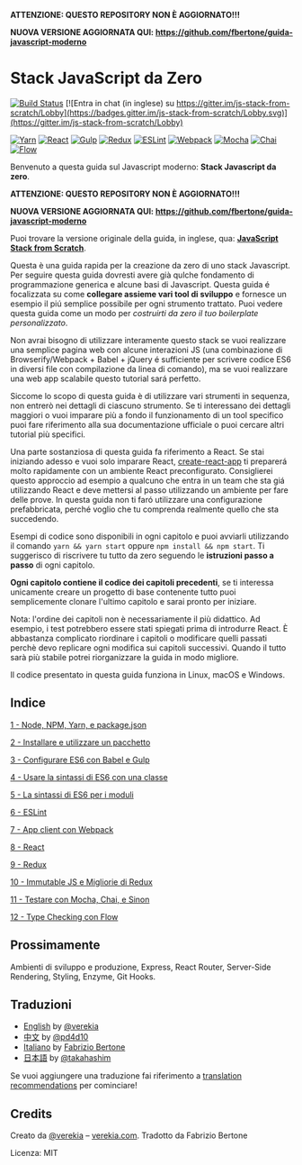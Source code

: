 
**ATTENZIONE: QUESTO REPOSITORY NON È AGGIORNATO!!!**

**NUOVA VERSIONE AGGIORNATA QUI: https://github.com/fbertone/guida-javascript-moderno**

# Stack JavaScript da Zero

[![Build Status](https://travis-ci.org/verekia/js-stack-from-scratch.svg?branch=master)](https://travis-ci.org/verekia/js-stack-from-scratch) [![Entra in chat (in inglese) su https://gitter.im/js-stack-from-scratch/Lobby](https://badges.gitter.im/js-stack-from-scratch/Lobby.svg)](https://gitter.im/js-stack-from-scratch/Lobby)

[![Yarn](/img/yarn.png)](https://yarnpkg.com/)
[![React](/img/react.png)](https://facebook.github.io/react/)
[![Gulp](/img/gulp.png)](http://gulpjs.com/)
[![Redux](/img/redux.png)](http://redux.js.org/)
[![ESLint](/img/eslint.png)](http://eslint.org/)
[![Webpack](/img/webpack.png)](https://webpack.github.io/)
[![Mocha](/img/mocha.png)](https://mochajs.org/)
[![Chai](/img/chai.png)](http://chaijs.com/)
[![Flow](/img/flow.png)](https://flowtype.org/)

Benvenuto a questa guida sul Javascript moderno: **Stack Javascript da zero**. 

**ATTENZIONE: QUESTO REPOSITORY NON È AGGIORNATO!!!**

**NUOVA VERSIONE AGGIORNATA QUI: https://github.com/fbertone/guida-javascript-moderno**

Puoi trovare la versione originale della guida, in inglese, qua: [**JavaScript Stack from Scratch**](https://github.com/verekia/js-stack-from-scratch).

Questa è una guida rapida per la creazione da zero di uno stack Javascript. Per seguire questa guida dovresti avere già qulche fondamento di programmazione generica e alcune basi di Javascript. Questa guida é focalizzata su come **collegare assieme vari tool di sviluppo** e fornesce un esempio il piú semplice possibile per ogni strumento trattato. Puoi vedere questa guida come un modo per *costruirti da zero il tuo boilerplate personalizzato*.


Non avrai bisogno di utilizzare interamente questo stack se vuoi realizzare una semplice pagina web con alcune interazioni JS (una combinazione di Browserify/Webpack + Babel + jQuery é sufficiente per scrivere codice ES6 in diversi file con compilazione da linea di comando), ma se vuoi realizzare una web app scalabile questo tutorial sará perfetto.

Siccome lo scopo di questa guida è di utilizzare vari strumenti in sequenza, non entrerò nei dettagli di ciascuno strumento. Se ti interessano dei dettagli maggiori o vuoi imparare più a fondo il funzionamento di un tool specifico puoi fare riferimento alla sua documentazione ufficiale o puoi cercare altri tutorial più specifici. 

Una parte sostanziosa di questa guida fa riferimento a React. Se stai iniziando adesso e vuoi solo imparare React, [create-react-app](https://github.com/facebookincubator/create-react-app) ti preparerá molto rapidamente con un ambiente React preconfigurato. Consiglierei questo approccio ad esempio a qualcuno che entra in un team che sta giá utilizzando React e deve mettersi al passo utilizzando un ambiente per fare delle prove. In questa guida non ti faró utilizzare una configurazione prefabbricata, perché voglio che tu comprenda realmente quello che sta succedendo.

Esempi di codice sono disponibili in ogni capitolo e puoi avviarli utilizzando il comando `yarn && yarn start` oppure `npm install && npm start`. Ti suggerisco di riscrivere tu tutto da zero seguendo le **istruzioni passo a passo** di ogni capitolo.

**Ogni capitolo contiene il codice dei capitoli precedenti**, se ti interessa unicamente creare un progetto di base contenente tutto puoi semplicemente clonare l'ultimo capitolo e sarai pronto per iniziare.

Nota: l'ordine dei capitoli non è necessariamente il più didattico. Ad esempio, i test potrebbero essere stati spiegati prima di introdurre React. È abbastanza complicato riordinare i capitoli o modificare quelli passati perchè devo replicare ogni modifica sui capitoli successivi. Quando il tutto sarà più stabile potrei riorganizzare la guida in modo migliore.

Il codice presentato in questa guida funziona in Linux, macOS e Windows.

## Indice

[1 - Node, NPM, Yarn, e package.json](/tutorial/1-node-npm-yarn-package-json)

[2 - Installare e utilizzare un pacchetto](/tutorial/2-packages)

[3 - Configurare ES6 con Babel e Gulp](/tutorial/3-es6-babel-gulp)

[4 - Usare la sintassi di ES6 con una classe](/tutorial/4-es6-syntax-class)

[5 - La sintassi di ES6 per i moduli](/tutorial/5-es6-modules-syntax)

[6 - ESLint](/tutorial/6-eslint)

[7 - App client con Webpack](/tutorial/7-client-webpack)

[8 - React](/tutorial/8-react)

[9 - Redux](/tutorial/9-redux)

[10 - Immutable JS e Migliorie di Redux](/tutorial/10-immutable-redux-improvements)

[11 - Testare con Mocha, Chai, e Sinon](/tutorial/11-testing-mocha-chai-sinon)

[12 - Type Checking con Flow](/tutorial/12-flow)

## Prossimamente

Ambienti di sviluppo e produzione, Express, React Router, Server-Side Rendering, Styling, Enzyme, Git Hooks.

## Traduzioni

- [English](https://github.com/verekia/js-stack-from-scratch) by [@verekia](https://twitter.com/verekia)
- [中文](https://github.com/pd4d10/js-stack-from-scratch) by [@pd4d10](http://github.com/pd4d10)
- [Italiano](https://github.com/fbertone/js-stack-from-scratch) by [Fabrizio Bertone](https://github.com/fbertone)
- [日本語](https://github.com/takahashim/js-stack-from-scratch) by [@takahashim](https://github.com/takahashim)

Se vuoi aggiungere una traduzione fai riferimento a [translation recommendations](https://github.com/verekia/js-stack-from-scratch/how-to-translate.md) per cominciare!

## Credits

Creato da [@verekia](https://twitter.com/verekia) – [verekia.com](http://verekia.com/).
Tradotto da Fabrizio Bertone

Licenza: MIT
